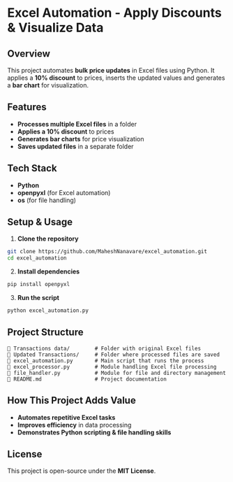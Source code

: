 # **Excel Automation - Apply Discounts & Visualize Data**

## Overview  
This project automates **bulk price updates** in Excel files using Python. It applies a **10% discount** to prices, inserts the updated values and generates a **bar chart** for visualization.  

## Features  
- **Processes multiple Excel files** in a folder  
- **Applies a 10% discount** to prices  
- **Generates bar charts** for price visualization  
- **Saves updated files** in a separate folder  

## Tech Stack  
- **Python**  
- **openpyxl** (for Excel automation)  
- **os** (for file handling)  

## Setup & Usage  
1. **Clone the repository**  
```sh  
git clone https://github.com/MaheshNanavare/excel_automation.git  
cd excel_automation  
```
2. **Install dependencies**  
```sh  
pip install openpyxl  
```
3. **Run the script**  
```sh  
python excel_automation.py  
```

## Project Structure  
```
📁 Transactions data/        # Folder with original Excel files  
📁 Updated Transactions/     # Folder where processed files are saved  
📄 excel_automation.py       # Main script that runs the process  
📄 excel_processor.py        # Module handling Excel file processing  
📄 file_handler.py           # Module for file and directory management  
📄 README.md                 # Project documentation  
```

## How This Project Adds Value  
- **Automates repetitive Excel tasks**  
- **Improves efficiency** in data processing  
- **Demonstrates Python scripting & file handling skills**  

## License  
This project is open-source under the **MIT License**.
